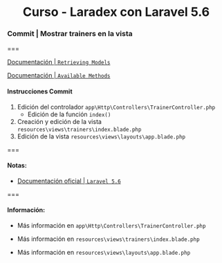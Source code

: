 
<!-- title -->
<h1 align="center">Curso - Laradex con Laravel 5.6</h1>
<!-- end title -->

<!-- commit name -->
### Commit | __Mostrar trainers en la vista__
<!-- end commit name -->
===
<!-- official documentation -->
[Documentación | `Retrieving Models`](https://laravel.com/docs/5.6/eloquent#retrieving-models)

[Documentación | `Available Methods`](https://laravel.com/docs/5.6/collections#available-methods)
<!-- end official documentation -->

<!-- commit instructions -->
#### Instrucciones Commit
1. Edición del controlador `app\Http\Controllers\TrainerController.php`
   - Edición de la función `index()`
2. Creación y edición de la vista `resources\views\trainers\index.blade.php`
3. Edición de la vista `resources\views\layouts\app.blade.php`
<!-- end commit instructions -->
===
<!-- notes -->
#### Notas:
- [Documentación oficial | `Laravel 5.6`](https://laravel.com/docs/5.6)
<!-- end notes -->
===
<!-- information -->
#### Información:
- Más información en `app\Http\Controllers\TrainerController.php`

- Más información en `resources\views\trainers\index.blade.php`

- Más información en `resources\views\layouts\app.blade.php`
<!-- end information -->